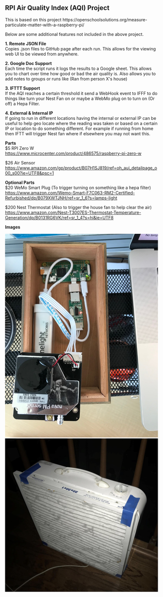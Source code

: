 <h2>RPI Air Quality Index (AQI) Project</h2>
This is based on this project https://openschoolsolutions.org/measure-particulate-matter-with-a-raspberry-pi/<br>


Below are some additional features not included in the above project.<br>

**1. Remote JSON File**<br>
Copies .json files to GitHub page after each run. This allows for the viewing web UI to be viewed from anywhere. 

**2. Google Doc Support**<br>
Each time the script runs it logs the results to a Google sheet. This allows you to chart over time how good or bad the air quality is. Also allows you to add notes to groups or runs like (Ran from person X's house)

**3. IFTTT Support**<br>
If the AQI reaches a certain threshold it send a WebHook event to IFFF to do things like turn your Nest Fan on or maybe a WebMo plug on to turn on (Or off) a Hepa Filter. 

**4. External & Internal IP**<br>
If going to run in different locations having the internal or external IP can be useful to help geo locate where the reading was taken or based on a certain IP or location to do something different. For example if running from home then IFTT will trigger Nest fan where if elsewhere you may not want this. 


**Parts**<br>
$5 RPI Zero W<br>
https://www.microcenter.com/product/486575/raspberry-pi-zero-w

$26 Air Sensor<br>
https://www.amazon.com/gp/product/B07H1SJ819/ref=oh_aui_detailpage_o00_s00?ie=UTF8&psc=1


**Optional Parts**<br>
$20 WeMo Smart Plug (To trigger turning on something like a hepa filter)
https://www.amazon.com/Wemo-Smart-F7C063-RM2-Certified-Refurbished/dp/B079XWTJNH/ref=sr_1_6?s=lamps-light

$200 Nest Thermostat (Also to trigger the house fan to help clear the air)
https://www.amazon.com/Nest-T3007ES-Thermostat-Temperature-Generation/dp/B0131RG6VK/ref=sr_1_4?s=hi&ie=UTF8

**Images**<br>

<img src=https://raw.githubusercontent.com/jimbob666/aqi/master/images/RPI_AQI.png>

<img src=https://raw.githubusercontent.com/jimbob666/aqi/master/images/Box%20Fan%20Hepa%20Filter.png>

